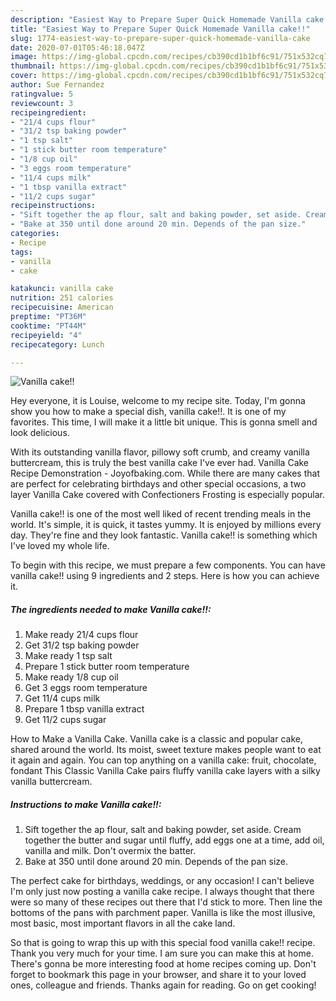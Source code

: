```yaml
---
description: "Easiest Way to Prepare Super Quick Homemade Vanilla cake!!"
title: "Easiest Way to Prepare Super Quick Homemade Vanilla cake!!"
slug: 1774-easiest-way-to-prepare-super-quick-homemade-vanilla-cake
date: 2020-07-01T05:46:18.047Z
image: https://img-global.cpcdn.com/recipes/cb390cd1b1bf6c91/751x532cq70/vanilla-cake-recipe-main-photo.jpg
thumbnail: https://img-global.cpcdn.com/recipes/cb390cd1b1bf6c91/751x532cq70/vanilla-cake-recipe-main-photo.jpg
cover: https://img-global.cpcdn.com/recipes/cb390cd1b1bf6c91/751x532cq70/vanilla-cake-recipe-main-photo.jpg
author: Sue Fernandez
ratingvalue: 5
reviewcount: 3
recipeingredient:
- "21/4 cups flour"
- "31/2 tsp baking powder"
- "1 tsp salt"
- "1 stick butter room temperature"
- "1/8 cup oil"
- "3 eggs room temperature"
- "11/4 cups milk"
- "1 tbsp vanilla extract"
- "11/2 cups sugar"
recipeinstructions:
- "Sift together the ap flour, salt and baking powder, set aside. Cream together the butter and sugar until fluffy, add eggs one at a time, add oil, vanilla and milk. Don&#39;t overmix the batter."
- "Bake at 350 until done around 20 min. Depends of the pan size."
categories:
- Recipe
tags:
- vanilla
- cake

katakunci: vanilla cake 
nutrition: 251 calories
recipecuisine: American
preptime: "PT36M"
cooktime: "PT44M"
recipeyield: "4"
recipecategory: Lunch

---
```



![Vanilla cake!!](https://img-global.cpcdn.com/recipes/cb390cd1b1bf6c91/751x532cq70/vanilla-cake-recipe-main-photo.jpg)

Hey everyone, it is Louise, welcome to my recipe site. Today, I'm gonna show you how to make a special dish, vanilla cake!!. It is one of my favorites. This time, I will make it a little bit unique. This is gonna smell and look delicious.

With its outstanding vanilla flavor, pillowy soft crumb, and creamy vanilla buttercream, this is truly the best vanilla cake I&#39;ve ever had. Vanilla Cake Recipe Demonstration - Joyofbaking.com. While there are many cakes that are perfect for celebrating birthdays and other special occasions, a two layer Vanilla Cake covered with Confectioners Frosting is especially popular.

Vanilla cake!! is one of the most well liked of recent trending meals in the world. It's simple, it is quick, it tastes yummy. It is enjoyed by millions every day. They're fine and they look fantastic. Vanilla cake!! is something which I've loved my whole life.


To begin with this recipe, we must prepare a few components. You can have vanilla cake!! using 9 ingredients and 2 steps. Here is how you can achieve it.

<!--inarticleads1-->

##### The ingredients needed to make Vanilla cake!!:

1. Make ready 21/4 cups flour
1. Get 31/2 tsp baking powder
1. Make ready 1 tsp salt
1. Prepare 1 stick butter room temperature
1. Make ready 1/8 cup oil
1. Get 3 eggs room temperature
1. Get 11/4 cups milk
1. Prepare 1 tbsp vanilla extract
1. Get 11/2 cups sugar


How to Make a Vanilla Cake. Vanilla cake is a classic and popular cake, shared around the world. Its moist, sweet texture makes people want to eat it again and again. You can top anything on a vanilla cake: fruit, chocolate, fondant This Classic Vanilla Cake pairs fluffy vanilla cake layers with a silky vanilla buttercream. 

<!--inarticleads2-->

##### Instructions to make Vanilla cake!!:

1. Sift together the ap flour, salt and baking powder, set aside. Cream together the butter and sugar until fluffy, add eggs one at a time, add oil, vanilla and milk. Don&#39;t overmix the batter.
1. Bake at 350 until done around 20 min. Depends of the pan size.


The perfect cake for birthdays, weddings, or any occasion! I can&#39;t believe I&#39;m only just now posting a vanilla cake recipe. I always thought that there were so many of these recipes out there that I&#39;d stick to more. Then line the bottoms of the pans with parchment paper. Vanilla is like the most illusive, most basic, most important flavors in all the cake land. 

So that is going to wrap this up with this special food vanilla cake!! recipe. Thank you very much for your time. I am sure you can make this at home. There's gonna be more interesting food at home recipes coming up. Don't forget to bookmark this page in your browser, and share it to your loved ones, colleague and friends. Thanks again for reading. Go on get cooking!
